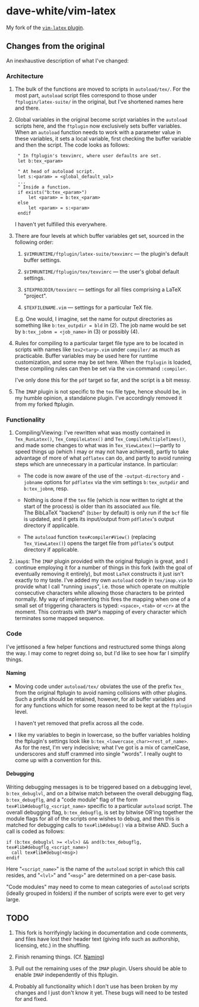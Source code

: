 # dave-white/vim-latex

My fork of the [`vim-latex` 
plugin](https://github.com/vim-latex/vim-latex).

## Changes from the original

An inexhaustive description of what I've changed:

### Architecture

1. The bulk of the functions are moved to scripts in `autoload/tex/`. For 
   the most part, `autoload` script files correspond to those under 
   `ftplugin/latex-suite/` in the original, but I've shortened names here 
   and there.

2. Global variables in the original become script variables in the 
   `autoload` scripts here, and the `ftplugin` now exclusively sets buffer 
   variables. When an `autoload` function needs to work with a parameter 
   value in these variables, it sets a local variable, first checking the 
   buffer variable and then the script. The code looks as follows:
   
   ```
	" In ftplugin's texvimrc, where user defaults are set.
	let b:tex_<param>

	" At head of autoload script.
	let s:<param> = <global_default_val>
	...
	" Inside a function.
	if exists("b:tex_<param>")
		let <param> = b:tex_<param>
	else
		let <param> = s:<param>
	endif
	 ```

   I haven't yet fulfilled this everywhere.

3. There are four levels at which buffer variables get set, sourced in the 
   following order:
   
   1. `$VIMRUNTIME/ftplugin/latex-suite/texvimrc` &mdash; the plugin's 
      default buffer settings.
   
   2. `$VIMRUNTIME/ftplugin/tex/texvimrc` &mdash; the user's global default 
      settings.
   
   3. `$TEXPROJDIR/texvimrc` &mdash; settings for all files comprising a 
      LaTeX "project".

   4. `$TEXFILENAME.vim` &mdash; settings for a particular TeX file.

   E.g. One would, I imagine, set the name for output directories as 
   something like `b:tex_outpdir = bld` in (2). The job name would be set 
   by `b:tex_jobnm = <job_name>` in (3) or possibly (4).

4. Rules for compiling to a particular target file type are to be located 
   in scripts with names like `tex2<targ>.vim` under `compiler/` as much as 
   practicable. Buffer variables may be used here for runtime 
   customization, and some may be set here. When the `ftplugin` is loaded, 
   these compiling rules can then be set via the `vim` command `:compiler`.
   
   I've only done this for the `pdf` target so far, and the script is a bit 
   messy.

5. The `IMAP` plugin is not specific to the `tex` file type, hence should 
   be, in my humble opinion, a standalone plugin. I've accordingly removed 
   it from my forked ftplugin.

### Functionality

1. Compiling/Viewing: I've rewritten what was mostly contained in 
   `Tex_RunLatex()`, `Tex_CompileLatex()` and `Tex_CompileMultipleTimes()`, 
   and made some changes to what was in `Tex_ViewLatex()`&mdash;partly to 
   speed things up (which I may or may not have achieved), partly to take 
   advantage of more of what `pdflatex` can do, and partly to avoid running 
   steps which are unnecessary in a particular instance.  In particular:

   -  The code is now aware of the use of the `-output-directory` and 
      `-jobname` options for `pdflatex` via the vim settings 
      `b:tex_outpdir` and `b:tex_jobnm`, resp.

   -  Nothing is done if the `tex` file (which is now written to right at 
      the start of the process) is older than its associated `aux` file.  
      The BibLaTeX "backend" (`biber` by default) is only run if the `bcf` 
      file is updated, and it gets its input/output from `pdflatex`'s 
      output directory if applicable.

   -  The `autoload` function `tex#compiler#View()` (replacing 
      `Tex_ViewLatex()`) opens the target file from `pdflatex`'s output 
      directory if applicable.

2. `imap`s: The `IMAP` plugin provided with the original ftplugin is great, 
   and I continue employing it for a number of things in this fork (with 
   the goal of eventually removing it entirely), but most `LaTeX` 
   constructs it just isn't exactly to my taste.  I've added my own 
   `autoload` code in `tex/imap.vim` to provide what I call "running 
   `imap`s", i.e. those which operate on multiple consecutive characters 
   while allowing those characters to be printed normally. My way of 
   implementing this fires the mapping when one of a small set of 
   triggering characters is typed: `<space>`, `<tab>` or `<cr>` at the 
   moment. This contrasts with `IMAP`'s mapping of every character which 
   terminates some mapped sequence.

### Code

I've jettisoned a few helper functions and restructured some things along 
the way. I may come to regret doing so, but I'd like to see how far I 
simplify things.

#### Naming

-  Moving code under `autoload/tex/` obviates the use of the prefix `Tex_` 
   from the original ftplugin to avoid naming collisions with other 
   plugins. Such a prefix should be retained, however, for all buffer 
   variables and for any functions which for some reason need to be kept at 
   the `ftplugin` level.

   I haven't yet removed that prefix across all the code.

-  I like my variables to begin in lowercase, so the buffer variables 
   holding the ftplugin's settings look like 
   `b:tex_<lowercase_char><rest_of_name>`. As for the rest, I'm very 
   indecisive; what I've got is a mix of camelCase, underscores and stuff 
   crammed into single "words". I really ought to come up with a convention 
   for this.

#### Debugging

Writing debugging messages is to be triggered based on a debugging level, 
`b:tex_debuglvl`, and on a bitwise match between the overall debugging 
flag, `b:tex_debugflg`, and a "code module" flag of the form 
`tex#lib#debugflg_<script_name>` specific to a particular `autoload` 
script. The overall debugging flag, `b:tex_debugflg`, is set by bitwise 
OR'ing together the module flags for all of the scripts one wishes to 
debug, and then this is matched for debugging calls to `tex#lib#debug()` 
via a bitwise AND. Such a call is coded as follows:

```
if (b:tex_debuglvl >= <lvl>) && and(b:tex_debugflg, tex#lib#debugflg_<script_name>)
  call tex#lib#debug(<msg>)
endif
```

Here "`<script_name>`" is the name of the `autoload` script in which this 
call resides, and "`<lvl>`" and "`<msg>`" are determined on a per-case 
basis.

"Code modules" may need to come to mean categories of `autoload` scripts 
(ideally grouped in folders) if the number of scripts were ever to get very 
large.

## TODO

1. This fork is horrifyingly lacking in documentation and code comments, 
   and files have lost their header text (giving info such as authorship, 
   licensing, etc.) in the shuffling.

2. Finish renaming things. (Cf. [Naming](#naming))

3. Pull out the remaining uses of the `IMAP` plugin. Users should be able 
   to enable `IMAP` independently of this ftplugin.

4. Probably all functionality which I don't use has been broken by my 
   changes and I just don't know it yet. These bugs will need to be tested 
   for and fixed.


